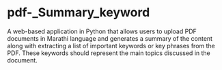 # pdf-_Summary_keyword
A web-based application in Python that  allows users to upload PDF documents in Marathi language and generates a summary of  the content along with extracting a list of important keywords or key phrases from the PDF.  These keywords should represent the main topics discussed in the document.
